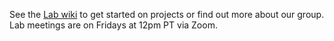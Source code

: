 See the [Lab wiki](https://github.com/BITS-Research/Lab/wiki) to get started on projects or find out more about our group. 
Lab meetings are on Fridays at 12pm PT via Zoom. 

